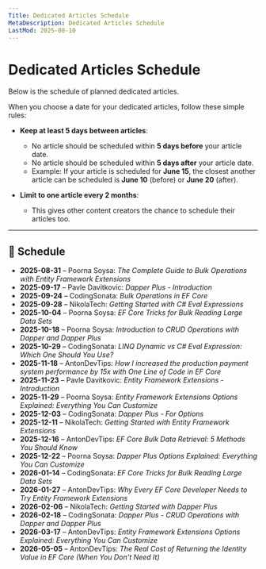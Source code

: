 ```yaml
---
Title: Dedicated Articles Schedule
MetaDescription: Dedicated Articles Schedule
LastMod: 2025-08-10
---
```


# Dedicated Articles Schedule

Below is the schedule of planned dedicated articles.

When you choose a date for your dedicated articles, follow these simple rules:

* **Keep at least 5 days between articles**:

  * No article should be scheduled within **5 days before** your article date.
  * No article should be scheduled within **5 days after** your article date.
  * Example: If your article is scheduled for **June 15**, the closest another article can be scheduled is **June 10** (before) or **June 20** (after).

* **Limit to one article every 2 months**:

  * This gives other content creators the chance to schedule their articles too.

---

## 🎯 Schedule

* **2025-08-31** – Poorna Soysa: *The Complete Guide to Bulk Operations with Entity Framework Extensions*
* **2025-09-17** – Pavle Davitkovic: *Dapper Plus - Introduction*
* **2025-09-24** – CodingSonata: *Bulk Operations in EF Core*
* **2025-09-28** – NikolaTech: *Getting Started with C# Eval Expressions*
* **2025-10-04** – Poorna Soysa: *EF Core Tricks for Bulk Reading Large Data Sets*
* **2025-10-18** – Poorna Soysa: *Introduction to CRUD Operations with Dapper and Dapper Plus*
* **2025-10-29** – CodingSonata: *LINQ Dynamic vs C# Eval Expression: Which One Should You Use?*
* **2025-11-18** – AntonDevTips: *How I increased the production payment system performance by 15x with One Line of Code in EF Core* 
* **2025-11-23** – Pavle Davitkovic: *Entity Framework Extensions - Introduction*
* **2025-11-29** – Poorna Soysa: *Entity Framework Extensions Options Explained: Everything You Can Customize*
* **2025-12-03** – CodingSonata: *Dapper Plus - For Options*
* **2025-12-11** – NikolaTech: *Getting Started with Entity Framework Extensions*
* **2025-12-16** – AntonDevTips: *EF Core Bulk Data Retrieval: 5 Methods You Should Know*
* **2025-12-22** – Poorna Soysa: *Dapper Plus Options Explained: Everything You Can Customize*
* **2026-01-14** – CodingSonata: *EF Core Tricks for Bulk Reading Large Data Sets*
* **2026-01-27** – AntonDevTips: *Why Every EF Core Developer Needs to Try Entity Framework Extensions*
* **2026-02-06** – NikolaTech: *Getting Started with Dapper Plus*
* **2026-02-18** – CodingSonata: *Dapper Plus - CRUD Operations with Dapper and Dapper Plus*
* **2026-03-17** – AntonDevTips: *Entity Framework Extensions Options Explained: Everything You Can Customize* 
* **2026-05-05** – AntonDevTips: *The Real Cost of Returning the Identity Value in EF Core (When You Don't Need It)* 
